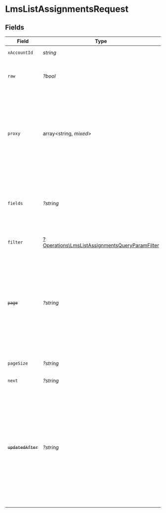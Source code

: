 # LmsListAssignmentsRequest


## Fields

| Field                                                                                                                                                                                                              | Type                                                                                                                                                                                                               | Required                                                                                                                                                                                                           | Description                                                                                                                                                                                                        | Example                                                                                                                                                                                                            |
| ------------------------------------------------------------------------------------------------------------------------------------------------------------------------------------------------------------------ | ------------------------------------------------------------------------------------------------------------------------------------------------------------------------------------------------------------------ | ------------------------------------------------------------------------------------------------------------------------------------------------------------------------------------------------------------------ | ------------------------------------------------------------------------------------------------------------------------------------------------------------------------------------------------------------------ | ------------------------------------------------------------------------------------------------------------------------------------------------------------------------------------------------------------------ |
| `xAccountId`                                                                                                                                                                                                       | *string*                                                                                                                                                                                                           | :heavy_check_mark:                                                                                                                                                                                                 | The account identifier                                                                                                                                                                                             |                                                                                                                                                                                                                    |
| `raw`                                                                                                                                                                                                              | *?bool*                                                                                                                                                                                                            | :heavy_minus_sign:                                                                                                                                                                                                 | Indicates that the raw request result is returned                                                                                                                                                                  |                                                                                                                                                                                                                    |
| `proxy`                                                                                                                                                                                                            | array<string, *mixed*>                                                                                                                                                                                             | :heavy_minus_sign:                                                                                                                                                                                                 | Query parameters that can be used to pass through parameters to the underlying provider request by surrounding them with 'proxy' key                                                                               |                                                                                                                                                                                                                    |
| `fields`                                                                                                                                                                                                           | *?string*                                                                                                                                                                                                          | :heavy_minus_sign:                                                                                                                                                                                                 | The comma separated list of fields that will be returned in the response (if empty, all fields are returned)                                                                                                       | id,remote_id,user_id,remote_user_id,course_id,remote_course_id,updated_at,created_at,due_date,status,progress,learning_object_type,learning_object_id,remote_learning_object_id,learning_object_external_reference |
| `filter`                                                                                                                                                                                                           | [?Operations\LmsListAssignmentsQueryParamFilter](../../Models/Operations/LmsListAssignmentsQueryParamFilter.md)                                                                                                    | :heavy_minus_sign:                                                                                                                                                                                                 | LMS Assignment Filter                                                                                                                                                                                              |                                                                                                                                                                                                                    |
| ~~`page`~~                                                                                                                                                                                                         | *?string*                                                                                                                                                                                                          | :heavy_minus_sign:                                                                                                                                                                                                 | : warning: ** DEPRECATED **: This will be removed in a future release, please migrate away from it as soon as possible.<br/><br/>The page number of the results to fetch                                           |                                                                                                                                                                                                                    |
| `pageSize`                                                                                                                                                                                                         | *?string*                                                                                                                                                                                                          | :heavy_minus_sign:                                                                                                                                                                                                 | The number of results per page                                                                                                                                                                                     |                                                                                                                                                                                                                    |
| `next`                                                                                                                                                                                                             | *?string*                                                                                                                                                                                                          | :heavy_minus_sign:                                                                                                                                                                                                 | The unified cursor                                                                                                                                                                                                 |                                                                                                                                                                                                                    |
| ~~`updatedAfter`~~                                                                                                                                                                                                 | *?string*                                                                                                                                                                                                          | :heavy_minus_sign:                                                                                                                                                                                                 | : warning: ** DEPRECATED **: This will be removed in a future release, please migrate away from it as soon as possible.<br/><br/>Use a string with a date to only select results updated after that given date     | 2020-01-01T00:00:00.000Z                                                                                                                                                                                           |